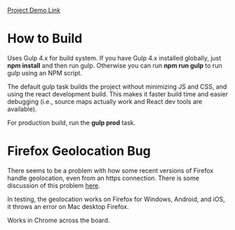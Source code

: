 [Project Demo Link](https://weather-app-b8530.firebaseapp.com/)

# How to Build
Uses Gulp 4.x for build system. If you have Gulp 4.x installed globally, just **npm install** and then run gulp. Otherwise you can run **npm run gulp** to run gulp using an NPM script.

The default gulp task builds the project without minimizing JS and CSS, and using the react development build. This makes it faster build time and easier debugging (i.e., source maps actually work and React dev tools are available).

For production build, run the **gulp prod** task.

# Firefox Geolocation Bug
There seems to be a problem with how some recent versions of Firefox handle geolocation, even from an https connection.
There is some discussion of this problem [here](https://github.com/mdn/sprints/issues/1032).

In testing, the geolocation works on Firefox for Windows, Android, and iOS, it throws an error on Mac desktop Firefox. 

Works in Chrome across the board. 




